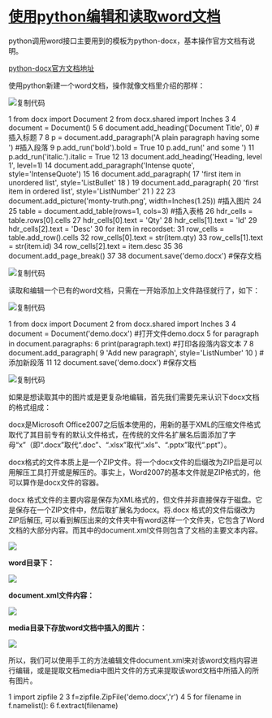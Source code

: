 
# [使用python编辑和读取word文档](https://www.cnblogs.com/geek-arking/p/9300617.html)

python调用word接口主要用到的模板为python-docx，基本操作官方文档有说明。

[python-docx官方文档地址](https://python-docx.readthedocs.io/en/latest/index.html)

使用python新建一个word文档，操作就像文档里介绍的那样：

![复制代码](https://common.cnblogs.com/images/copycode.gif)

 1 from docx import Document 2 from docx.shared import Inches 3 
 4 document = Document() 5 
 6 document.add_heading('Document Title', 0)  #插入标题
 7 
 8 p = document.add_paragraph('A plain paragraph having some ')   #插入段落
 9 p.add_run('bold').bold = True 10 p.add_run(' and some ') 11 p.add_run('italic.').italic = True 12 
13 document.add_heading('Heading, level 1', level=1) 14 document.add_paragraph('Intense quote', style='IntenseQuote') 15 
16 document.add_paragraph( 17     'first item in unordered list', style='ListBullet'
18 ) 19 document.add_paragraph( 20     'first item in ordered list', style='ListNumber'
21 ) 22 
23 document.add_picture('monty-truth.png', width=Inches(1.25)) #插入图片
24 
25 table = document.add_table(rows=1, cols=3) #插入表格
26 hdr_cells = table.rows[0].cells 27 hdr_cells[0].text = 'Qty'
28 hdr_cells[1].text = 'Id'
29 hdr_cells[2].text = 'Desc'
30 for item in recordset: 31     row_cells = table.add_row().cells 32     row_cells[0].text = str(item.qty) 33     row_cells[1].text = str(item.id) 34     row_cells[2].text = item.desc 35 
36 document.add_page_break() 37 
38 document.save('demo.docx')  #保存文档

![复制代码](https://common.cnblogs.com/images/copycode.gif)

读取和编辑一个已有的word文档，只需在一开始添加上文件路径就行了，如下：

![复制代码](https://common.cnblogs.com/images/copycode.gif)

 1 from docx import Document 2 from docx.shared import Inches 3 
 4 document = Document('demo.docx')  #打开文件demo.docx
 5 for paragraph in document.paragraphs: 6     print(paragraph.text)  #打印各段落内容文本
 7 
 8 document.add_paragraph(
 9     'Add new paragraph', style='ListNumber'
10 )    #添加新段落
11 
12 document.save('demo.docx') #保存文档

![复制代码](https://common.cnblogs.com/images/copycode.gif)

如果是想读取其中的图片或是更复杂地编辑，首先我们需要先来认识下docx文档的格式组成：

docx是Microsoft Office2007之后版本使用的，用新的基于XML的压缩文件格式取代了其目前专有的默认文件格式，在传统的文件名扩展名后面添加了字母“x”（即“.docx”取代“.doc”、“.xlsx”取代“.xls”、“.pptx”取代“.ppt”）。

docx格式的文件本质上是一个ZIP文件。将一个docx文件的后缀改为ZIP后是可以用解压工具打开或是解压的。事实上，Word2007的基本文件就是ZIP格式的，他可以算作是docx文件的容器。

docx 格式文件的主要内容是保存为XML格式的，但文件并非直接保存于磁盘。它是保存在一个ZIP文件中，然后取扩展名为docx。将.docx 格式的文件后缀改为ZIP后解压, 可以看到解压出来的文件夹中有word这样一个文件夹，它包含了Word文档的大部分内容。而其中的document.xml文件则包含了文档的主要文本内容。

![](https://images2018.cnblogs.com/blog/1368695/201807/1368695-20180712164113626-945355526.png)

**word目录下：**

![](https://images2018.cnblogs.com/blog/1368695/201807/1368695-20180712164134266-493056685.png)

**document.xml文件内容：**

![](https://images2018.cnblogs.com/blog/1368695/201807/1368695-20180712164310946-933782726.png)

**media目录下存放word文档中插入的图片：**

![](https://images2018.cnblogs.com/blog/1368695/201807/1368695-20180712164407173-419799231.png)

所以，我们可以使用手工的方法编辑文件document.xml来对该word文档内容进行编辑，或是提取文档media中图片文件的方式来提取该word文档中所插入的所有图片。

1 import zipfile 2 
3 f=zipfile.ZipFile('demo.docx','r') 4 
5 for filename in f.namelist(): 6     f.extract(filename)